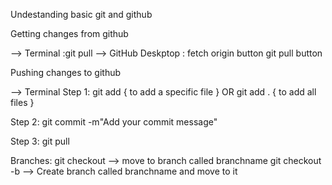Undestanding basic git and github 

Getting changes from github 

--> Terminal :git pull
--> GitHub Deskptop : fetch origin button git pull button 


Pushing changes to github

--> Terminal 
Step 1:
  git add <filename>  { to add a specific file }
  OR 
  git add . { to add all files }
  
Step 2:
  git commit -m"Add your commit message"
  
Step 3: 
  git pull
  
  
Branches: 
 git checkout <branchname> --> move to branch called branchname
 git checkout -b <branchname> --> Create branch called branchname and move to it 
